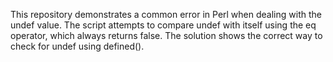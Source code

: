 This repository demonstrates a common error in Perl when dealing with the undef value. The script attempts to compare undef with itself using the eq operator, which always returns false. The solution shows the correct way to check for undef using defined().